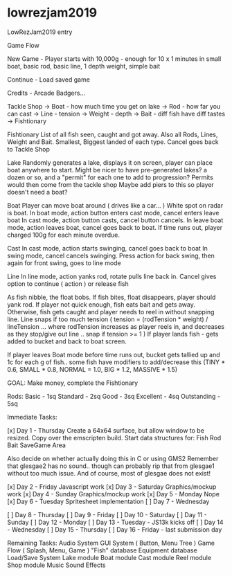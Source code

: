 # lowrezjam2019
LowRezJam2019 entry

Game Flow

New Game - Player starts with 10,000g - enough for 10 x 1 minutes in small boat, basic rod, basic line, 1 depth weight, simple bait

Continue - Load saved game

Credits - Arcade Badgers...

Tackle Shop
-> Boat			- how much time you get on lake
-> Rod			- how far you can cast
-> Line			- tension
-> Weight		- depth
-> Bait			- diff fish have diff tastes
-> Fishtionary

Fishtionary
List of all fish seen, caught and got away.
Also all Rods, Lines, Weight and Bait.
Smallest, Biggest landed of each type.
Cancel goes back to Tackle Shop

Lake
Randomly generates a lake, displays it on screen, player can place boat anywhere to start.
Might be nicer to have pre-generated lakes? a dozen or so, and a "permit" for each one to add to progression?
Permits would then come from the tackle shop
Maybe add piers to this so player doesn't need a boat?

Boat
Player can move boat around ( drives like a car... )
White spot on radar is boat.
In boat mode, action button enters cast mode, cancel enters leave boat
In cast mode, action button casts, cancel button cancels.
In leave boat mode, action leaves boat, cancel goes back to boat.
If time runs out, player charged 100g for each minute overdue.

Cast
In cast mode, action starts swinging, cancel goes back to boat
In swing mode, cancel cancels swinging. Press action for back swing, then again for front swing, goes to line mode

Line
In line mode, action yanks rod, rotate pulls line back in.
Cancel gives option to continue ( action ) or release fish

As fish nibble, the float bobs.
If fish bites, float disappears, player should yank rod.
If player not quick enough, fish eats bait and gets away.
Otherwise, fish gets caught and player needs to reel in without snapping line.
Line snaps if too much tension ( tension = (rodTension * weight) / lineTension ... where rodTension increases as player reels in, and decreases as they stop/give out line .. snap if tension >= 1 )
If player lands fish - gets added to bucket and back to boat screen.

If player leaves Boat mode before time runs out, bucket gets tallied up and 1c for each g of fish.. some fish have modifiers to add/decrease this (TINY * 0.6, SMALL * 0.8, NORMAL = 1.0, BIG * 1.2, MASSIVE * 1.5)

GOAL:
Make money, complete the Fishtionary


Rods: 
Basic - 1sq
Standard - 2sq
Good - 3sq
Excellent - 4sq
Outstanding - 5sq

Immediate Tasks:

[x] Day 1 - Thursday
Create a 64x64 surface, but allow window to be resized.
Copy over the emscripten build.
Start data structures for:
	Fish
	Rod
	Bait
	SaveGame
	Area
	
Also decide on whether actually doing this in C or using GMS2
Remember that glesgae2 has no sound.. though can probably rip that from glesgae1 without too much issue.
And of course, most of glesgae does not exist!

[x] Day 2 - Friday
	Javascript work
[x] Day 3 - Saturday
	Graphics/mockup work
[x] Day 4 - Sunday
	Graphics/mockup work
[x] Day 5 - Monday
	Nope
[x] Day 6 - Tuesday
	Spritesheet implementation
[ ] Day 7 - Wednesday
	
[ ] Day 8 - Thursday
[ ] Day 9 - Friday
[ ] Day 10 - Saturday
[ ] Day 11 - Sunday
[ ] Day 12 - Monday
[ ] Day 13 - Tuesday - JS13k kicks off
[ ] Day 14 - Wednesday
[ ] Day 15 - Thursday
[ ] Day 16 - Friday - last submission day

Remaining Tasks:
Audio System
GUI System ( Button, Menu Tree )
Game Flow ( Splash, Menu, Game )
"Fish" database
Equipment database
Load/Save System
Lake module
Boat module
Cast module
Reel module
Shop module
Music
Sound Effects
